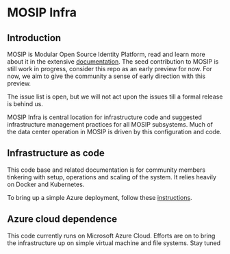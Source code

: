 # MOSIP Infra

## Introduction

MOSIP is Modular Open Source Identity Platform, read and learn more about it in the extensive [documentation](https://github.com/mosip-open/Documentation). The seed contribution to MOSIP is still work in progress, consider this repo as an early preview for now. For now, we aim to give the community a sense of early direction with this preview. 

The issue list is open, but we will not act upon the issues till a formal release is behind us.

MOSIP Infra is central location for infrastructure code and suggested infrastructure management practices for all MOSIP subsystems.  Much of the data center operation in MOSIP is driven by this configuration and code.

## Infrastructure as code
This code base and related documentation is for community members tinkering with setup, operations and scaling of the system. It relies heavily on Docker and Kubernetes.

To bring up a simple Azure deployment, follow these [instructions](https://github.com/mosip-open/mosip-prereg-client/blob/master/Getting-started-ui.md).

## Azure cloud dependence
This code currently runs on Microsoft Azure Cloud. Efforts are on to bring the infrastructure up on simple virtual machine and file systems. Stay tuned 
